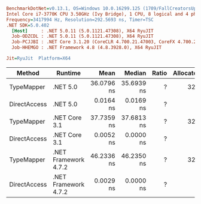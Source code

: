 ``` ini

BenchmarkDotNet=v0.13.1, OS=Windows 10.0.16299.125 (1709/FallCreatorsUpdate/Redstone3)
Intel Core i7-3770K CPU 3.50GHz (Ivy Bridge), 1 CPU, 8 logical and 4 physical cores
Frequency=3417994 Hz, Resolution=292.5693 ns, Timer=TSC
.NET SDK=5.0.402
  [Host]     : .NET 5.0.11 (5.0.1121.47308), X64 RyuJIT
  Job-ODZCDL : .NET 5.0.11 (5.0.1121.47308), X64 RyuJIT
  Job-PCJJBI : .NET Core 3.1.20 (CoreCLR 4.700.21.47003, CoreFX 4.700.21.47101), X64 RyuJIT
  Job-HHEMGO : .NET Framework 4.8 (4.8.3928.0), X64 RyuJIT

Jit=RyuJit  Platform=X64  

```
|       Method |              Runtime |       Mean |     Median | Ratio | Allocated |
|------------- |--------------------- |-----------:|-----------:|------:|----------:|
|   TypeMapper |             .NET 5.0 | 36.0796 ns | 35.6939 ns |     ? |      32 B |
| DirectAccess |             .NET 5.0 |  0.0164 ns |  0.0169 ns |     ? |         - |
|   TypeMapper |        .NET Core 3.1 | 37.7359 ns | 37.6813 ns |     ? |      32 B |
| DirectAccess |        .NET Core 3.1 |  0.0052 ns |  0.0000 ns |     ? |         - |
|   TypeMapper | .NET Framework 4.7.2 | 46.2336 ns | 46.2350 ns |     ? |      32 B |
| DirectAccess | .NET Framework 4.7.2 |  0.0029 ns |  0.0000 ns |     ? |         - |
